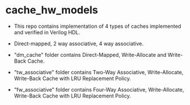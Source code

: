 # cache_hw_models

* This repo contains implementation of 4 types of caches implemented and verified in Verilog HDL. 

* Direct-mapped, 2 way associative, 4 way associative.

* "dm_cache" folder contains Direct-Mapped, Write-Allocate and Write-Back Cache.

* "tw_associative" folder contains Two-Way Associative, Write-Allocate, Write-Back Cache with LRU Replacement Policy.

* "fw_associative" folder contains Four-Way Associative, Write-Allocate, Write-Back Cache with LRU Replacement Policy.
